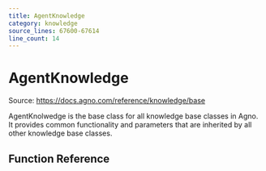 ```yaml
---
title: AgentKnowledge
category: knowledge
source_lines: 67600-67614
line_count: 14
---
```


# AgentKnowledge
Source: https://docs.agno.com/reference/knowledge/base



AgentKnolwedge is the base class for all knowledge base classes in Agno. It provides common functionality and parameters that are inherited by all other knowledge base classes.

<Snippet file="kb-base-reference.mdx" />

## Function Reference

<Snippet file="kb-base-function-reference.mdx" />


